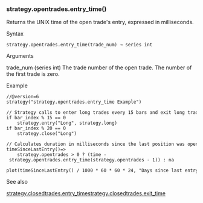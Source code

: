 ### strategy.opentrades.entry\_time()

Returns the UNIX time of the open trade's entry, expressed in milliseconds.

Syntax

```
strategy.opentrades.entry_time(trade_num) → series int
```

Arguments

trade\_num (series int) The trade number of the open trade. The number of the first trade is zero.

Example

```
//@version=6  
strategy("strategy.opentrades.entry_time Example")  
  
// Strategy calls to enter long trades every 15 bars and exit long trades every 20 bars.  
if bar_index % 15 == 0  
    strategy.entry("Long", strategy.long)  
if bar_index % 20 == 0  
    strategy.close("Long")  
  
// Calculates duration in milliseconds since the last position was opened.  
timeSinceLastEntry()=>  
    strategy.opentrades > 0 ? (time - strategy.opentrades.entry_time(strategy.opentrades - 1)) : na  
  
plot(timeSinceLastEntry() / 1000 * 60 * 60 * 24, "Days since last entry")
```

See also

[strategy.closedtrades.entry\_time](#fun_strategy.closedtrades.entry_time)[strategy.closedtrades.exit\_time](#fun_strategy.closedtrades.exit_time)

